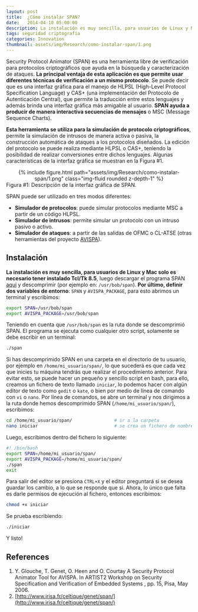 ```yaml
---
layout: post
title:  ¿Cómo instalar SPAN?
date:   2014-04-10 05:00:00
description: La instalación es muy sencilla, para usuarios de Linux y Mac solo es necesario tener instalado Tcl/Tk 8.5, luego descargar el programa SPAN aqui y descomprimir. Por último, definir dos variables de entorno SPAN y AVISPA_PACKAGE.
tags: seguridad criptografía
categories: Innovation
thumbnail: assets/img/Research/como-instalar-span/1.png
---
```

Security Protocol Animator (SPAN) es una herramienta libre de verificación para protocolos criptográficos que ayuda en la búsqueda y caracterización de ataques. **La principal ventaja de esta aplicación es que permite usar diferentes técnicas de verificación a un mismo protocolo**. Se puede decir que es una interfaz gráfica para el manejo de HLPSL (High-Level Protocol Specification Language) y CAS+ (una implementación del Protocolo de Autenticación Central), que permite la traducción entre estos lenguajes y además brinda una interfaz gráfica más amigable al usuario. **SPAN ayuda a producir de manera interactiva secuencias de mensajes** o MSC (Message Sequence Charts).

**Esta herramienta se utiliza para la simulación de protocolo criptográficos**, permite la simulación de intrusos de manera activa o pasiva, la construcción automática de ataques a los protocolos diseñados. La edición del protocolo se puede realiza mediante HLPSL o CAS+, teniendo la posibilidad de realizar conversiones entre dichos lenguajes. Algunas características de la interfaz gráfica se muestran en la Figura #1.

<div class="row mt-3" style="text-align: center">
    <div class="col-sm mt-3 mt-md-0">
        {% include figure.html path="assets/img/Research/como-instalar-span/1.png" class="img-fluid rounded z-depth-1" %}
    </div>
</div>
<div class="caption">
    Figura #1: Descripción de la interfaz gráfica de SPAN.
</div>

SPAN puede ser utilizado en tres modos diferentes:

- **Simulador de protocolos**: puede simular protocolos mediante MSC a partir de un código HLPSL.
- **Simulador de intrusos**: permite simular un protocolo con un intruso pasivo o activo.
- **Simulador de ataques**: a partir de las salidas de OFMC o CL-ATSE (otras herramientas del proyecto [AVISPA](http://www.avispa-project.org/)).

## Instalación

**La instalación es muy sencilla, para usuarios de Linux y Mac solo es necesario tener instalado Tcl/Tk 8.5**, luego descargar el programa SPAN [aqui](http://www.irisa.fr/celtique/genet/span/) y descomprimir (por ejemplo en: `/usr/bob/span`). **Por último, definir dos variables de entorno**: `SPAN` y `AVISPA_PACKAGE`, para esto abrimos un terminal y escribimos:

```sh
export SPAN=/usr/bob/span
export AVISPA_PACKAGE=/usr/bob/span
```

Teniendo en cuenta que `/usr/bob/span` es la ruta donde se descomprimió SPAN. El programa se ejecuta como cualquier otro script, solamente se debe escribir en un terminal:

```sh
./span
```

Si has descomprimido SPAN en una carpeta en el directorio de tu usuario, por ejemplo en `/home/mi_usuario/span/`, lo que sucederá es que cada vez que inicies tu máquina tendrás que realizar el procedimiento anterior. Para evitar esto, se puede hacer un pequeño y sencillo script en bash, para ello, creamos un fichero de texto llamado `iniciar`, lo podemos hacer con algún editor de texto como `gedit` o `kate`, o bien por medio de línea de comando con `vi` o `nano`. Por línea de comandos, se abre un terminal y nos dirigimos a la ruta donde hemos descomprimido SPAN (`/home/mi_usuario/span/`), escribimos:

```sh
cd /home/mi_usuario/span/                # ir a la carpeta
nano iniciar                             # se crea un fichero de nombre iniciar
```

Luego, escribimos dentro del fichero lo siguiente:

```sh
#! /bin/bash
export SPAN=/home/mi_usuario/span/
export AVISPA_PACKAGE=/home/mi_usuario/span/
./span
exit
```

Para salir del editor se presiona `CTRL+X` y el editor preguntará si se desea guardar los cambio, a lo que se responde que si. Ahora, lo único que falta es darle permisos de ejecución al fichero, entonces escribimos:

```sh
chmod +x iniciar
```

Se prueba escribiendo:

```sh
./iniciar
```

Y listo!

## References

1. Y. Glouche, T. Genet, O. Heen and O. Courtay A Security Protocol Animator Tool for AVISPA. In ARTIST2 Workshop on Security Specification and Verification of Embedded Systems , pp. 15, Pisa, May 2006.
2. [http://www.irisa.fr/celtique/genet/span/](http://www.irisa.fr/celtique/genet/span/)
